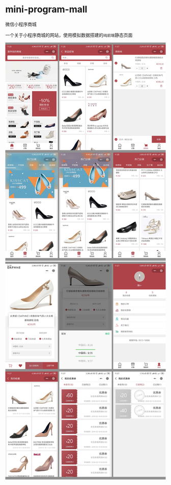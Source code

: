 # mini-program-mall
微信小程序商城

一个关于小程序商城的网站，使用模拟数据搭建的`纯前端`静态页面

![image](https://github.com/panhj/mini-program-mall/raw/master/screenshot/002.jpg)
![image](https://github.com/panhj/mini-program-mall/raw/master/screenshot/004.jpg)
